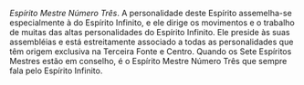*Espírito Mestre Número Três*. A personalidade deste Espírito assemelha-se especialmente à do Espírito Infinito, e ele dirige os movimentos e o trabalho de muitas das altas personalidades do Espírito Infinito. Ele preside às suas assembléias e está estreitamente associado a todas as personalidades que têm origem exclusiva na Terceira Fonte e Centro. Quando os Sete Espíritos Mestres estão em conselho, é o Espírito Mestre Número Três que sempre fala pelo Espírito Infinito.